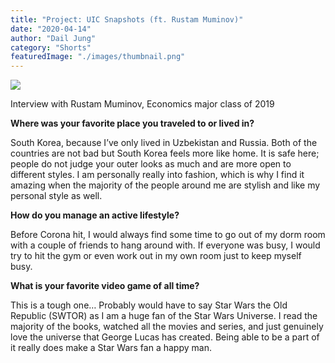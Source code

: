 ```yaml
---
title: "Project: UIC Snapshots (ft. Rustam Muminov)"
date: "2020-04-14"
author: "Dail Jung"
category: "Shorts"
featuredImage: "./images/thumbnail.png"
---
```


![](/images/thumbnail.png)

Interview with Rustam Muminov, Economics major class of 2019

**Where was your favorite place you traveled to or lived in?**

South Korea, because I’ve only lived in Uzbekistan and Russia. Both of the countries are not bad but South Korea feels more like home. It is safe here; people do not judge your outer looks as much and are more open to different styles. I am personally really into fashion, which is why I find it amazing when the majority of the people around me are stylish and like my personal style as well.

**How do you manage an active lifestyle?**

Before Corona hit, I would always find some time to go out of my dorm room with a couple of friends to hang around with. If everyone was busy, I would try to hit the gym or even work out in my own room just to keep myself busy.

**What is your favorite video game of all time?**

This is a tough one… Probably would have to say Star Wars the Old Republic (SWTOR) as I am a huge fan of the Star Wars Universe. I read the majority of the books, watched all the movies and series, and just genuinely love the universe that George Lucas has created. Being able to be a part of it really does make a Star Wars fan a happy man.
